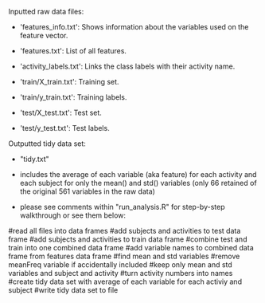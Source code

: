 Inputted raw data files:

- 'features_info.txt': Shows information about the variables used on the feature vector.

- 'features.txt': List of all features.

- 'activity_labels.txt': Links the class labels with their activity name.

- 'train/X_train.txt': Training set.

- 'train/y_train.txt': Training labels.

- 'test/X_test.txt': Test set.

- 'test/y_test.txt': Test labels.

Outputted tidy data set:

- "tidy.txt"

- includes the average of each variable (aka feature) for each activity and each subject for only the mean() and std() variables (only 66 retained of the original 561 variables in the raw data)

- please see comments within "run_analysis.R" for step-by-step walkthrough or see them below:

#read all files into data frames
#add subjects and activities to test data frame
#add subjects and activities to train data frame
#combine test and train into one combined data frame
#add variable names to combined data frame from features data frame
#find mean and std variables
#remove meanFreq variable if accidentally included
#keep only mean and std variables and subject and activity
#turn activity numbers into names
#create tidy data set with average of each variable for each activiy and subject
#write tidy data set to file